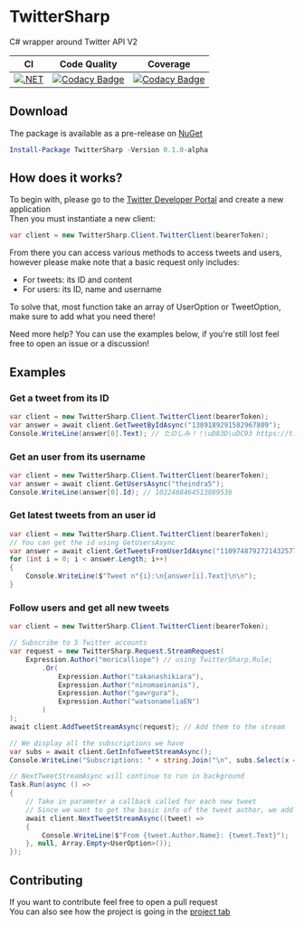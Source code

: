 # TwitterSharp
C# wrapper around Twitter API V2

| CI | Code Quality | Coverage |
| -- | ------------ | -------- |
| [![.NET](https://github.com/Xwilarg/TwitterSharp/actions/workflows/ci.yml/badge.svg)](https://github.com/Xwilarg/TwitterSharp/actions/workflows/ci.yml) | [![Codacy Badge](https://app.codacy.com/project/badge/Grade/726fd5c6287644d48807fcf03a18d868)](https://www.codacy.com/gh/Xwilarg/TwitterSharp/dashboard?utm_source=github.com&amp;utm_medium=referral&amp;utm_content=Xwilarg/TwitterSharp&amp;utm_campaign=Badge_Grade) | [![Codacy Badge](https://app.codacy.com/project/badge/Coverage/726fd5c6287644d48807fcf03a18d868)](https://www.codacy.com/gh/Xwilarg/TwitterSharp/dashboard?utm_source=github.com&utm_medium=referral&utm_content=Xwilarg/TwitterSharp&utm_campaign=Badge_Coverage) |

## Download

The package is available as a pre-release on [NuGet](https://www.nuget.org/packages/TwitterSharp/)
```powershell
Install-Package TwitterSharp -Version 0.1.0-alpha
```

## How does it works?

To begin with, please go to the [Twitter Developer Portal](https://developer.twitter.com/) and create a new application\
Then you must instantiate a new client:
```cs
var client = new TwitterSharp.Client.TwitterClient(bearerToken);
```
From there you can access various methods to access tweets and users, however please make note that a basic request only includes:
 - For tweets: its ID and content
 - For users: its ID, name and username

To solve that, most function take an array of UserOption or TweetOption, make sure to add what you need there!

Need more help? You can use the examples below, if you're still lost feel free to open an issue or a discussion!



## Examples
### Get a tweet from its ID
```cs
var client = new TwitterSharp.Client.TwitterClient(bearerToken);
var answer = await client.GetTweetByIdAsync("1389189291582967809");
Console.WriteLine(answer[0].Text); // たのしみ！！\uD83D\uDC93 https://t.co/DgBYVYr9lN
```

### Get an user from its username
```cs
var client = new TwitterSharp.Client.TwitterClient(bearerToken);
var answer = await client.GetUsersAsync("theindra5");
Console.WriteLine(answer[0].Id); // 1022468464513089536
```

### Get latest tweets from an user id
```cs
var client = new TwitterSharp.Client.TwitterClient(bearerToken);
// You can get the id using GetUsersAsync
var answer = await client.GetTweetsFromUserIdAsync("1109748792721432577");
for (int i = 0; i < answer.Length; i++)
{
    Console.WriteLine($"Tweet n°{i}:\n{answer[i].Text}\n\n");
}
```

### Follow users and get all new tweets
```cs
var client = new TwitterSharp.Client.TwitterClient(bearerToken);

// Subscribe to 5 Twitter accounts
var request = new TwitterSharp.Request.StreamRequest(
    Expression.Author("moricalliope") // using TwitterSharp.Rule;
        .Or(
            Expression.Author("takanashikiara"),
            Expression.Author("ninomaeinanis"),
            Expression.Author("gawrgura"),
            Expression.Author("watsonameliaEN")
        )
);
await client.AddTweetStreamAsync(request); // Add them to the stream

// We display all the subscriptions we have
var subs = await client.GetInfoTweetStreamAsync();
Console.WriteLine("Subscriptions: " + string.Join("\n", subs.Select(x => x.Value.ToString())));

// NextTweetStreamAsync will continue to run in background
Task.Run(async () =>
{
    // Take in parameter a callback called for each new tweet
    // Since we want to get the basic info of the tweet author, we add an empty array of UserOption
    await client.NextTweetStreamAsync((tweet) =>
    {
        Console.WriteLine($"From {tweet.Author.Name}: {tweet.Text}");
    }, null, Array.Empty<UserOption>());
});
```

## Contributing

If you want to contribute feel free to open a pull request\
You can also see how the project is going in the [project tab](https://github.com/Xwilarg/TwitterSharp/projects/1)
